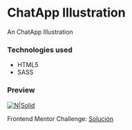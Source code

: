# ChatApp Illustration
An ChatApp Illustration

### Technologies used
* HTML5
* SASS

### Preview
[![N|Solid](https://repository-images.githubusercontent.com/287829799/2539ac80-df17-11ea-910e-2cb99b3ee8dc)](https://devnaftan.github.io/chat-app-illustration/)


Frontend Mentor Challenge: [Solución](https://www.frontendmentor.io/)